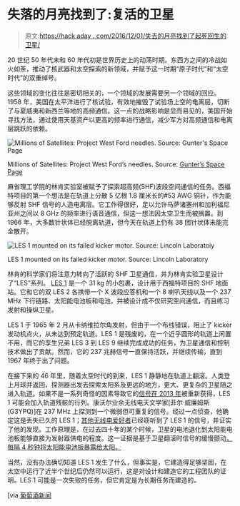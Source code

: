 # 失落的月亮找到了:复活的卫星

> 原文:[https://hack aday . com/2016/12/01/失去的月亮找到了起死回生的卫星/](https://hackaday.com/2016/12/01/lost-moon-found-the-satellite-that-came-back-to-life/)

20 世纪 50 年代末和 60 年代初是世界历史上的动荡时期。东西方之间的冷战如火如荼，推动了核武器和太空探索的新领域，并赋予这一时期“原子时代”和“太空时代”的双重绰号。

这些领域的变化往往是密切相关的，一个领域的发展需要另一个领域的回应。1958 年，美国在太平洋进行了核试验，有效地摧毁了试验场上空的电离层，切断了与夏威夷和新西兰等地的高频通信。这一点的战略影响是显而易见的，美国开始寻找方法，通过使用天基资产以更高的频率进行通信，减少军方对高频通信和电离层跳跃的依赖。

![Millions of Satellites: Project West Ford needles. Source: Gunter's Space Page](../Images/b94ad3cf066ed544a02a9b6a3c5d7238.png)

Millions of Satellites: Project West Ford’s needles. Source: [Gunter’s Space Page](http://space.skyrocket.de/doc_sdat/westford.htm)

麻省理工学院的林肯实验室被赋予了探索超高频(SHF)波段空间通信的任务。西福特项目的第一个想法是在轨道上分散 5 亿根 1.8 厘米长的#53 AWG 铜针，作为能够反射 SHF 信号的人造电离层。它工作得很好，足以允许马萨诸塞州和加利福尼亚州之间以 8 GHz 的频率进行语音通信，但这一想法因太空卫生而被搁置。到 1966 年，大多数针状体已经脱离轨道，但今天在轨道上仍有 38 团针状体未能完全散开。

![LES 1 mounted on its failed kicker motor. Source: Lincoln Laboratoiy](../Images/62da4cdc8915c4d1e8482c3ea2454abd.png)

LES 1 mounted on its failed kicker motor. Source: Lincoln Laboratory

林肯的科学家们将注意力转向了活跃的 SHF 卫星通信，并为林肯实验卫星设计了“LES”系列。 [LES 1](http://space.skyrocket.de/doc_sdat/les-1.htm) 是一个 31 kg 的小包裹，设计用于西福特项目的 SHF 地面站。它和它的双 LES 2 各携带一个 X 波段应答机和一个 8 喇叭天线以及一个 237 MHz 下行链路、太阳能电池板和电池，并被设计成不仅研究空间通信，而且练习发射和操纵卫星。

LES 1 于 1965 年 2 月从卡纳维拉尔角发射，但由于一个布线错误，阻止了 kicker 发动机点火，从未达到预定轨道。LES 1 是残废的，在一个近乎圆形的轨道上闲置不用，而它的孪生兄弟 LES 3 到 LES 9 继续完成成功的任务，为卫星通信和控制技术做出了贡献。然而，它的 237 兆赫信号一直保持活跃，并继续传输，直到 1967 年终于出了问题。

在接下来的 46 年里，随着太空时代的到来，LES 1 静静地在轨道上翻滚。人类登上月球并返回，探测器出发去探索太阳系及更远的地方，更大、更复杂的卫星随之进入轨道。如果不是一系列奇怪的因素导致它的[信号在 2013 年](https://www.thevintagenews.com/2016/10/31/abandoned-in-space-in-1967-a-us-satellite-has-started-transmitting-again/)被重新获得，LES 1 可能会加入轨道残骸的行列。康沃尔业余无线电天文学家[菲尔·威廉姆斯(G3YPQ)]在 237 MHz 上探测到一个微弱但可重复的信号。经过一点侦查，他确定这是丢失已久的 LES 1；[其他无线电爱好者](http://nerdsville.blogspot.com/2013/03/receiving-les1-satellite-built-in-1965.html)已经窃听到了 LES 1 的信号，并证实了他的发现。工作原理是，在过去四十年的某个时候，卫星的电池退化到太阳能电池板能够直接为发射器供电的程度。这一证据是基于卫星翻滚时信号的缓慢颤动[，每隔 4 秒钟将太阳能电池板暴露给太阳。](https://www.youtube.com/watch?v=UxqwZ42NyLw)

当然，没有办法确切知道 LES 1 发生了什么，但事实是，它建造得足够坚固，在太空中运行了近半个世纪后仍然可以运行，这是对设计和建造它的工程团队的证明。LES 1 可能是一次失败的任务，但它肯定是为长期任务而建造的。

[via [葡萄酒新闻](https://www.thevintagenews.com/2016/10/31/abandoned-in-space-in-1967-a-us-satellite-has-started-transmitting-again/)